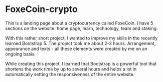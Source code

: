 # FoxeCoin-crypto

This is a landing page about a cryptocurrency called FoxeCoin. I have 5 sections on the website: home page, learn, technology, team and staking. 

With this rather short project, I wanted to improve my skills in the recently learned Bootstrap 5. The project took me about 2-3 hours. Arrangement, appearance and texts - all these elements were created by me on an ongoing basis. 

While creating this project, I learned that Bootstrap is a powerful tool that shortens the work time by up to several hours and helps a lot in automatically setting the responsiveness of the entire website.
